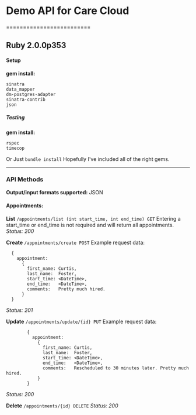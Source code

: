# Demo API for Care Cloud
=========================

Ruby 2.0.0p353
--------------

#### Setup
**gem install:**
```
sinatra
data_mapper
dm-postgres-adapter
sinatra-contrib
json
```
##### Testing
**gem install:**
```
rspec
timecop
```
Or Just
`bundle install`
Hopefully I've included all of the right gems.

***

### API Methods

**Output/input formats supported:**
JSON

#### Appointments:

**List**
`/appointments/list (int start_time, int end_time) GET`
Entering a start_time or end_time is not required and will return all appointments.
*Status: 200*

**Create**
`/appointments/create POST`
Example request data:
```
  {
    appointment:
      {
        first_name: Curtis,
        last_name:  Foster,
        start_time: <DateTime>,
        end_time:   <DateTime>,
        comments:   Pretty much hired.
      }
  }
```
*Status: 201*

**Update**
`/appointments/update/{id} PUT`
Example request data:
```
        {
          appointment:
            {
              first_name: Curtis,
              last_name:  Foster,
              start_time: <DateTime>,
              end_time:   <DateTime>,
              comments:   Rescheduled to 30 minutes later. Pretty much hired.
            }
        }
```
*Status: 200*

**Delete**
`/appointments/{id} DELETE`
*Status: 200*
